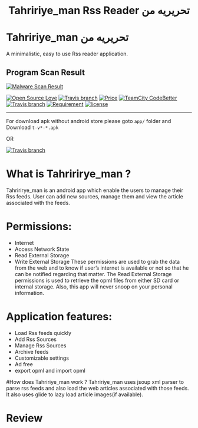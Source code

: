 <h1 align="center">
  <br>
  <a href="https://www.dropbox.com/s/x0953b4blm298nk/web_hi_res_512.png?dl=1" alt="Markdownify" width="200"></a>
  <br>
  Tahririye_man Rss Reader
  تحریریه من
  <br>
</h1>

# Tahririye_man تحریریه من 
A minimalistic, easy to use Rss reader application.

## Program Scan Result

[![Malware Scan Result](https://img.shields.io/badge/malware%20scan%20result-clean-brightgreen.svg)](https://apkscan.nviso.be/report/show/6286286ec0cbe8c5d6e7c5743858b7a1)

[![Open Source Love](https://badges.frapsoft.com/os/v3/open-source.svg?v=102)](https://github.com/ellerbrock/open-source-badge/) 
[![Travis branch](https://img.shields.io/travis/rust-lang/rust/master.svg)](https://www.dropbox.com/s/tvcobmapiucb7qm/t-v1-0.apk?dl=0)
[![Price](https://img.shields.io/chrome-web-store/price/nimelepbpejjlbmoobocpfnjhihnpked.svg?style=plastic)]()
[![TeamCity CodeBetter](https://img.shields.io/badge/size-3.4%20MB-brightgreen.svg)]()
[![Travis branch](https://img.shields.io/badge/platform-android-brightgreen.svg)]()
[![Requirement](https://img.shields.io/badge/android-%3E%3D4.1-orange.svg)]()
[![license](https://img.shields.io/github/license/mashape/apistatus.svg)]()
***
For download apk without android store please goto ``app/`` folder and Download ``t-v*-*.apk``

OR 

[![Travis branch](https://img.shields.io/travis/rust-lang/rust/master.svg)](https://www.dropbox.com/s/tvcobmapiucb7qm/t-v1-0.apk?dl=0)

# What is Tahririrye_man ?
Tahririrye_man is an android app which enable the users to manage their Rss feeds. User can add new sources, manage them and view the article associated with the feeds.

# Permissions:
* Internet
* Access Network State
* Read External Storage
* Write External Storage
These permissions are used to grab the data from the web and to know if user’s internet is available or not so that he can be notified regarding that matter. The Read External Storage permissions is used to retrieve the opml files from either SD card or internal storage. Also, this app will never snoop on your personal information.

# Application features:
* Load Rss feeds quickly
* Add Rss Sources
* Manage Rss Sources
* Archive feeds
* Customizable settings
* Ad free
* export opml and import opml

#How does Tahririye_man work ?
Tahririye_man uses jsoup xml parser to parse rss feeds and also load the web articles associated with those feeds. It also uses glide to lazy load article images(if available).

# Review


